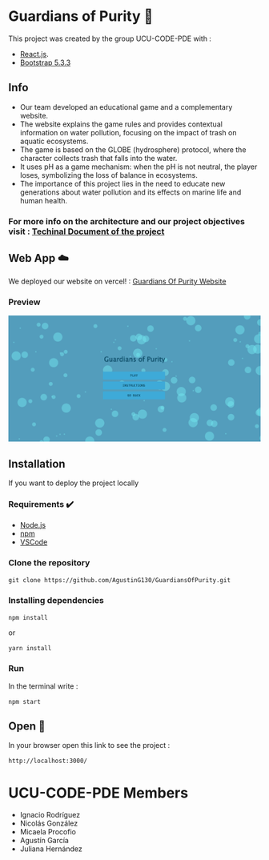 # Guardians of Purity 🌊

This project was created by the group UCU-CODE-PDE with : 
- [React.js](https://react.dev/).
- [Bootstrap 5.3.3](https://getbootstrap.com/)

## Info 
- Our team developed an educational game and a complementary website.
- The website explains the game rules and provides contextual information on water pollution, focusing on the impact of trash on aquatic ecosystems. 
- The game is based on the GLOBE (hydrosphere) protocol, where the character collects trash that falls into the water.
- It uses pH as a game mechanism: when the pH is not neutral, the player loses, symbolizing the loss of balance in ecosystems.
- The importance of this project lies in the need to educate new generations about water pollution and its effects on marine life and human health.
  
### For more info on the architecture and our project objectives visit : [Techinal Document of the project](https://docs.google.com/document/d/1TL145GFWfE_8CuJ2jvt9Fvxjc2WLYK433BOlj8Vzh5s/edit?usp=sharing)

## Web App ☁️

We deployed our website on vercel! : [Guardians Of Purity Website](https://guardians-of-purity.vercel.app/)

### Preview 

[![PREVIEW](/public/PREVIEW.png)](https://guardians-of-purity.vercel.app/)

## Installation

If you want to deploy the project locally

### Requirements ✔️
- [Node.js](https://nodejs.org/en)
- [npm](https://www.npmjs.com/)
- [VSCode](https://code.visualstudio.com/download)

### Clone the repository

<pre><code class="python">git clone https://github.com/AgustinG130/GuardiansOfPurity.git</code></pre>

### Installing dependencies

<pre><code class="python">npm install</code></pre>

or
<pre><code class="python">yarn install</code></pre>

### Run

In the terminal write :
<pre><code class="python">npm start</code></pre>

## Open 🚀
In your browser open this link to see the project :
<pre><code class="python">http://localhost:3000/</code></pre>

# UCU-CODE-PDE Members
- Ignacio Rodríguez
- Nicolás González
- Micaela Procofio
- Agustín García
- Juliana Hernández
